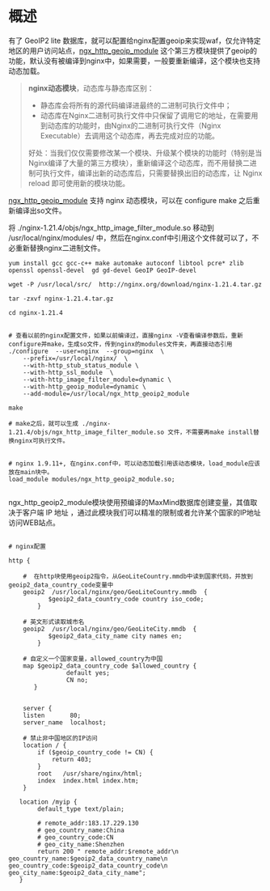 # 概述

有了 GeoIP2 lite 数据库，就可以配置给nginx配置geoip来实现waf，仅允许特定地区的用户访问站点，[ngx_http_geoip_module](https://github.com/leev/ngx_http_geoip2_module.git) 这个第三方模块提供了geoip的功能，默认没有被编译到nginx中，如果需要，一般要重新编译，这个模块也支持动态加载。



> **nginx动态模块**，动态库与静态库区别：
> - 静态库会将所有的源代码编译进最终的二进制可执行文件中；
> - 动态库在Nginx二进制可执行文件中只保留了调用它的地址，在需要用到动态库的功能时，由Nginx的二进制可执行文件（Nginx Executable）去调用这个动态库，再去完成对应的功能。
> 
> 好处：当我们仅仅需要修改某一个模块、升级某个模块的功能时（特别是当Nginx编译了大量的第三方模块），重新编译这个动态库，而不用替换二进制可执行文件，编译出新的动态库后，只需要替换出旧的动态库，让 Nginx reload 即可使用新的模块功能。


[ngx_http_geoip_module](https://github.com/leev/ngx_http_geoip2_module.git) 支持 nginx 动态模块，可以在 configure make 之后重新编译出so文件。

将 ./nginx-1.21.4/objs/ngx_http_image_filter_module.so 移动到 /usr/local/nginx/modules/ 中，然后在nginx.conf中引用这个文件就可以了，不必重新替换nginx二进制文件。

``` shell
yum install gcc gcc-c++ make automake autoconf libtool pcre* zlib openssl openssl-devel  gd gd-devel GeoIP GeoIP-devel 

wget -P /usr/local/src/  http://nginx.org/download/nginx-1.21.4.tar.gz  

tar -zxvf nginx-1.21.4.tar.gz   

cd nginx-1.21.4


# 查看以前的nginx配置文件，如果以前编译过，直接nginx -V查看编译参数后，重新configure并make，生成so文件，传到nginx的modules文件夹，再直接动态引用
./configure  --user=nginx  --group=nginx  \
    --prefix=/usr/local/nginx/  \
    --with-http_stub_status_module \
    --with-http_ssl_module  \
    --with-http_image_filter_module=dynamic \
    --with-http_geoip_module=dynamic \
    --add-module=/usr/local/ngx_http_geoip2_module

make 

# make之后，就可以生成 ./nginx-1.21.4/objs/ngx_http_image_filter_module.so 文件，不需要再make install替换nginx可执行文件。


# nginx 1.9.11+, 在nginx.conf中，可以动态加载引用该动态模块，load_module应该放在main块中。
load_module modules/ngx_http_geoip2_module.so;


```


ngx_http_geoip2_module模块使用预编译的MaxMind数据库创建变量，其值取决于客户端 IP 地址 ，通过此模块我们可以精准的限制或者允许某个国家的IP地址访问WEB站点。



```nginx

# nginx配置

http {
   
    #  在http块使用geoip2指令，从GeoLiteCountry.mmdb中读到国家代码，并放到geoip2_data_country_code变量中
    geoip2  /usr/local/nginx/geo/GeoLiteCountry.mmdb  {
           $geoip2_data_country_code country iso_code;
        }
    
    # 英文形式读取城市名
    geoip2  /usr/local/nginx/geo/GeoLiteCity.mmdb  {
           $geoip2_data_city_name city names en;
        }    

    # 自定义一个国家变量，allowed_country为中国
    map $geoip2_data_country_code $allowed_country {
                default yes;
                CN no;
       }


    server {
    listen       80;
    server_name  localhost;

    # 禁止非中国地区的IP访问 
    location / {
        if ($geoip_country_code != CN) {
            return 403;
        }
        root   /usr/share/nginx/html;
        index  index.html index.htm;
    }

   location /myip {
        default_type text/plain;
        
        # remote_addr:183.17.229.130
        # geo_country_name:China
        # geo_country_code:CN
        # geo_city_name:Shenzhen
        return 200 " remote_addr:$remote_addr\n geo_country_name:$geoip2_data_country_name\n geo_country_code:$geoip2_data_country_code\n geo_city_name:$geoip2_data_city_name";
   }


```


